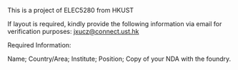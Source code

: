 This is a project of ELEC5280 from HKUST

If layout is required, kindly provide the following information via email for verification purposes: jxucz@connect.ust.hk

Required Information:

Name; Country/Area; Institute; Position; Copy of your NDA with the foundry.
